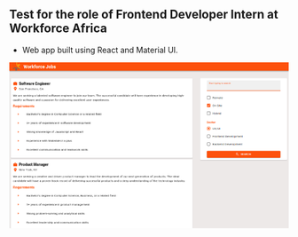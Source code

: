 ## Test for the role of Frontend Developer Intern at Workforce Africa

- Web app built using React and Material UI.

<img src="./src/assets/demo.png" alt="site demo">

